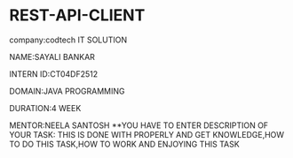 # REST-API-CLIENT

company:codtech IT SOLUTION

NAME:SAYALI BANKAR

INTERN ID:CT04DF2512

DOMAIN:JAVA PROGRAMMING

DURATION:4 WEEK

MENTOR:NEELA SANTOSH **YOU HAVE TO ENTER DESCRIPTION OF YOUR TASK: THIS IS DONE WITH PROPERLY AND GET KNOWLEDGE,HOW TO DO THIS TASK,HOW TO WORK AND ENJOYING THIS TASK
